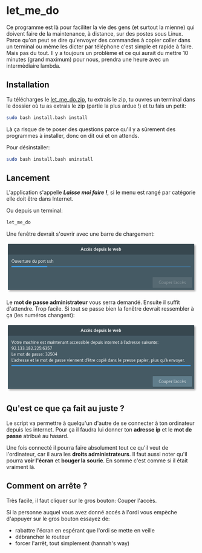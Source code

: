 # let_me_do

Ce programme est là pour faciliter la vie des gens (et surtout la mienne) qui doivent faire de la maintenance, à distance, sur des postes sous Linux. Parce qu'on peut se dire qu'envoyer des commandes à copier coller dans un terminal ou même les dicter par téléphone c'est simple et rapide à faire. Mais pas du tout. Il y a toujours un problème et ce qui aurait du mettre 10 minutes (grand maximum) pour nous, prendra une heure avec un intermèdiaire lambda.

## Installation

Tu télécharges le [let_me_do.zip](https://github.com/L0L022/let_me_do/archive/master.zip), tu extrais le zip, tu ouvres un terminal dans le dossier où tu as extrais le zip (partie la plus ardue !) et tu fais un petit:

```bash
sudo bash install.bash install
```

Là ça risque de te poser des questions parce qu'il y a sûrement des programmes à installer, donc on dit oui et on attends.

Pour désinstaller:

```bash
sudo bash install.bash uninstall
```

## Lancement

L'application s'appelle ***Laisse moi faire !***, si le menu est rangé par catégorie elle doit être dans Internet.

Ou depuis un terminal:

```bash
let_me_do
```

Une fenêtre devrait s'ouvrir avec une barre de chargement:

![screenshot_loading.png](screenshot_loading.png)

Le **mot de passe administrateur** vous serra demandé. Ensuite il suffit d'attendre. Trop facile. Si tout se passe bien la fenêtre devrait ressembler à ça (les numéros changent):

![screenshot_done.png](screenshot_done.png)

## Qu'est ce que ça fait au juste ?

Le script va permettre à quelqu'un d'autre de se connecter à ton ordinateur depuis les internet. Pour ça il faudra lui donner ton **adresse ip** et le **mot de passe** atribué au hasard.

Une fois connecté il pourra faire absolument tout ce qu'il veut de l'ordinateur, car il aura les **droits administrateurs**. Il faut aussi noter qu'il pourra **voir l'écran** et **bouger la sourie**. En somme c'est comme si il était vraiment là.

## Comment on arrête ?

Très facile, il faut cliquer sur le gros bouton: Couper l'accès.

Si la personne auquel vous avez donné accés à l'ordi vous empèche d'appuyer sur le gros bouton essayez de:

- rabattre l'écran en espérant que l'ordi se mette en veille
- débrancher le routeur
- forcer l'arrêt, tout simplement (hannah's way)

